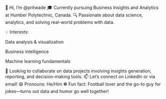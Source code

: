 👋 Hi, I’m @pritwade
🎓 Currently pursuing Business Insights and Analytics at Humber Polytechnic, Canada.
🔍 Passionate about data science, analytics, and solving real-world problems with data.

💡 Interests:

Data analysis & visualization

Business intelligence

Machine learning fundamentals

🤝 Looking to collaborate on data projects involving insights generation, reporting, and decision-making tools.
📫 Let’s connect on LinkedIn or via email!
😄 Pronouns: He/Him
⚽ Fun fact: Football lover and the go-to guy for jokes—turns out data and humor go well together!
